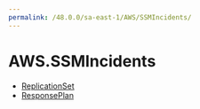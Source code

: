 ```yaml
---
permalink: /48.0.0/sa-east-1/AWS/SSMIncidents/
---
```


# AWS.SSMIncidents



* [ReplicationSet](ReplicationSet.md)
* [ResponsePlan](ResponsePlan.md)